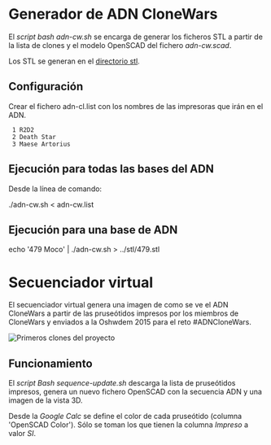 
# Generador de ADN CloneWars

El _script bash adn-cw.sh_ se encarga de generar los ficheros STL a partir de
la lista de clones y el modelo OpenSCAD del fichero _adn-cw.scad_.

Los STL se generan en el [directorio stl][STL01].

## Configuración

Crear el fichero adn-cl.list con los nombres de las impresoras que irán en el
ADN.

     1 R2D2
     2 Death Star
     3 Maese Artorius


## Ejecución para todas las bases del ADN

Desde la línea de comando:

  ./adn-cw.sh < adn-cw.list


## Ejecución para una base de ADN

  echo '479 Moco' | ./adn-cw.sh > ../stl/479.stl



# Secuenciador virtual

El secuenciador virtual genera una imagen de como se ve el ADN CloneWars a
partir de las pruseótidos impresos por los miembros de CloneWars y enviados a
la Oshwdem 2015 para el reto #ADNCloneWars.

![Primeros clones del proyecto][IMG01]

## Funcionamiento

El _script Bash sequence-update.sh_ descarga la lista de pruseótidos impresos, 
genera un nuevo fichero OpenSCAD con la secuencia ADN y una imagen de la vista
3D.

Desde la _Google Calc_ se define el color de cada pruseótido (columna 'OpenSCAD 
Color'). Sólo se toman los que tienen la columna _Impreso_ a valor _SI_.


[IMG01]: https://raw.githubusercontent.com/brico-labs/RetoADNCloneWars/master/src/adn-cw-01.png

[STL01]: https://github.com/brico-labs/RetoADNCloneWars/tree/master/stl

